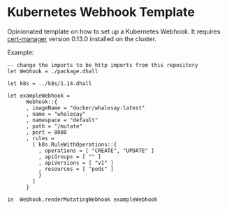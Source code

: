# Kubernetes Webhook Template

Opinionated template on how to set up a Kubernetes Webhook.
It requires [cert-manager](https://cert-manager.io) version 0.13.0 installed on the cluster.

Example:
```dhall
-- change the imports to be http imports from this repository
let Webhook = ./package.dhall

let k8s = ../k8s/1.14.dhall

let exampleWebhook =
      Webhook::{
      , imageName = "docker/whalesay:latest"
      , name = "whalesay"
      , namespace = "default"
      , path = "/mutate"
      , port = 8080
      , rules =
        [ k8s.RuleWithOperations::{
          , operations = [ "CREATE", "UPDATE" ]
          , apiGroups = [ "" ]
          , apiVersions = [ "v1" ]
          , resources = [ "pods" ]
          }
        ]
      }

in  Webhook.renderMutatingWebhook exampleWebhook
```
